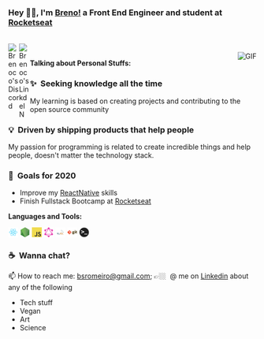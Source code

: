 ### Hey 👋🏽, I'm [Breno!](https://www.linkedin.com/in/brenoromeiro/) a Front End Engineer and student at [Rocketseat](https://rocketseat.com.br/)

<br/>

<a href="https://discord.gg/qUbApEc">
  <img align="left" alt="Brenoco's Discord" width="22px" src="https://cdn.jsdelivr.net/npm/simple-icons@v3/icons/discord.svg" />
</a>
<a href="https://www.linkedin.com/in/brenoromeiro/">
  <img align="left" alt="Brenoco's LinkdeIN" width="22px" src="https://cdn.jsdelivr.net/npm/simple-icons@v3/icons/linkedin.svg" />
</a>

<br />

<img align="right" alt="GIF" src="https://media.giphy.com/media/836HiJc7pgzy8iNXCn/giphy.gif" />
  
**Talking about Personal Stuffs:**

### ✨&nbsp; Seeking knowledge all the time  
My learning is based on creating projects and contributing to the open source community 

### 💡&nbsp; Driven by shipping products that help people  
My passion for programming is related to create incredible things and help people, doesn't matter the technology stack.  

### 🔭&nbsp; Goals for 2020
- Improve my [ReactNative](https://reactnative.dev/docs/getting-started) skills
- Finish Fullstack Bootcamp at [Rocketseat](https://rocketseat.com.br/)

**Languages and Tools:**  

<code><img height="20" src="https://raw.githubusercontent.com/github/explore/80688e429a7d4ef2fca1e82350fe8e3517d3494d/topics/react/react.png"></code>
<code><img height="20" src="https://raw.githubusercontent.com/github/explore/80688e429a7d4ef2fca1e82350fe8e3517d3494d/topics/nodejs/nodejs.png"></code>
<code><img height="20" src="https://raw.githubusercontent.com/github/explore/80688e429a7d4ef2fca1e82350fe8e3517d3494d/topics/javascript/javascript.png"></code>
<code><img height="20" src="https://raw.githubusercontent.com/github/explore/5c058a388828bb5fde0bcafd4bc867b5bb3f26f3/topics/graphql/graphql.png"></code>
<code><img height="20" src="https://raw.githubusercontent.com/github/explore/80688e429a7d4ef2fca1e82350fe8e3517d3494d/topics/mysql/mysql.png"></code>
<code><img height="20" src="https://raw.githubusercontent.com/github/explore/80688e429a7d4ef2fca1e82350fe8e3517d3494d/topics/git/git.png"></code>
<code><img height="20" src="https://raw.githubusercontent.com/github/explore/80688e429a7d4ef2fca1e82350fe8e3517d3494d/topics/terminal/terminal.png"></code>


### ☕️&nbsp; Wanna chat? 
📫 How to reach me: bsromeiro@gmail.com;
👉🏼&nbsp; @ me on [Linkedin](https://www.linkedin.com/in/brenoromeiro/) about any of the following 
- Tech stuff 
- Vegan
- Art
- Science


